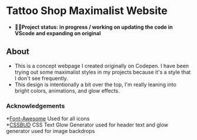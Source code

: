 # Tattoo Shop Maximalist Website
* **👩‍💻Project status: in progress / working on updating the code in VScode and expanding on original**

## About

* This is a concept webpage I created originally on Codepen. I have been trying out some maximalist styles in my projects because it's a style that I don't see frequently.<br>
* This design is intentionally a bit over the top, I'm really leaning into bright colors, animations, and glow effects.

### Acknowledgements
*[Font-Awesome](https://fontawesome.com/) Used for all icons<br>
*[CSSBUD](https://cssbud.com/css-generator/css-text-glow-generator/) CSS Text Glow Generator used for header text and glow generator used for image backdrops